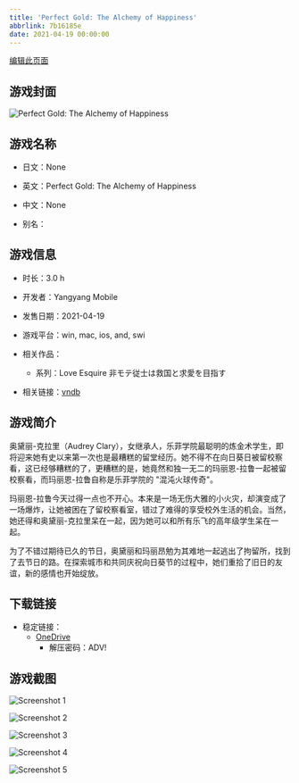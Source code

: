 ```yaml
---
title: 'Perfect Gold: The Alchemy of Happiness'
abbrlink: 7b16185e
date: 2021-04-19 00:00:00
---
```

[编辑此页面](https://github.com/ACG-3/ADV3-source/blob/main/source/_posts/games/Saint%20Maker.md)

## 游戏封面

![Perfect Gold: The Alchemy of Happiness](https://pan.timero.xyz/onedrive/img_lib_001/Saint%20Maker_cover.avif)


## 游戏名称

- 日文：None
- 英文：Perfect Gold: The Alchemy of Happiness
- 中文：None

- 别名：


## 游戏信息

- 时长：3.0 h
- 开发者：Yangyang Mobile
- 发售日期：2021-04-19
- 游戏平台：win, mac, ios, and, swi
- 相关作品：
   - 系列：Love Esquire 非モテ従士は救国と求愛を目指す

- 相关链接：[vndb](https://vndb.org/v28545)


## 游戏简介

奥黛丽-克拉里（Audrey Clary），女继承人，乐菲学院最聪明的炼金术学生，即将迎来她有史以来第一次也是最糟糕的留堂经历。她不得不在向日葵日被留校察看，这已经够糟糕的了，更糟糕的是，她竟然和独一无二的玛丽恩-拉鲁一起被留校察看，而玛丽恩-拉鲁自称是乐菲学院的 "混沌火球传奇"。

玛丽恩-拉鲁今天过得一点也不开心。本来是一场无伤大雅的小火灾，却演变成了一场爆炸，让她被困在了留校察看室，错过了难得的享受校外生活的机会。当然，她还得和奥黛丽-克拉里呆在一起，因为她可以和所有乐飞的高年级学生呆在一起。

为了不错过期待已久的节日，奥黛丽和玛丽昂勉为其难地一起逃出了拘留所，找到了去节日的路。在探索城市和共同庆祝向日葵节的过程中，她们重拾了旧日的友谊，新的感情也开始绽放。




## 下载链接

- 稳定链接：
    - [OneDrive](https://pan.timero.xyz/onedrive/adv_lib_001/Saint%20Maker)
        - 解压密码：ADV!



## 游戏截图


![Screenshot 1](https://pan.timero.xyz/onedrive/img_lib_001/Saint%20Maker_Screenshot_1.avif)

![Screenshot 2](https://pan.timero.xyz/onedrive/img_lib_001/Saint%20Maker_Screenshot_2.avif)

![Screenshot 3](https://pan.timero.xyz/onedrive/img_lib_001/Saint%20Maker_Screenshot_3.avif)

![Screenshot 4](https://pan.timero.xyz/onedrive/img_lib_001/Saint%20Maker_Screenshot_4.avif)

![Screenshot 5](https://pan.timero.xyz/onedrive/img_lib_001/Saint%20Maker_Screenshot_5.avif)

